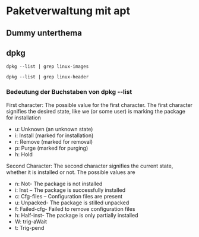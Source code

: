 # Paketverwaltung mit apt  

## Dummy unterthema

## dpkg 

```
dpkg --list | grep linux-images
``` 

```
dpkg --list | grep linux-header
``` 


### Bedeutung der Buchstaben von dpkg --list

First character: The possible value for the first character. The first character signifies the desired state, like we (or some user) is marking the package for installation

* u: Unknown (an unknown state)
* i: Install (marked for installation)
* r: Remove (marked for removal)
* p: Purge (marked for purging)
* h: Hold

Second Character: The second character signifies the current state, whether it is installed or not. The possible values are

* n: Not- The package is not installed
* i: Inst – The package is successfully installed
* c: Cfg-files – Configuration files are present
* u: Unpacked- The package is stilled unpacked
* f: Failed-cfg- Failed to remove configuration files
* h: Half-inst- The package is only partially installed
* W: trig-aWait
* t: Trig-pend
